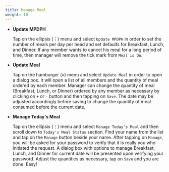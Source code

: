 ```yaml
---
title: Manage Meal
weight: 10
---
```


<!-- cspell:words MPDPH -->

- **Update MPDPH**

  Tap on the ellipsis (⋮) menu and select `Update MPDPH` in order to set the number of meals per day per head and set defaults for Breakfast, Lunch, and Dinner. If any member wants to cancel his meal for a long period of time, then manager will remove the tick mark from `Meal is On`.

- **Update Meal**

  Tap on the hamburger (≡) menu and select `Update Meal` in order to open a dialog box. It will open a list of all members and the quantity of meal ordered by each member. Manager can change the quantity of meal (Breakfast, Lunch, or Dinner) ordered by any member as necessary by clicking on `+` or `-` button and then tapping on `Save`. The date may be adjusted accordingly before saving to change the quantity of meal consumed before the current date.

- **Manage Today's Meal**

  Tap on the ellipsis (⋮) menu and select `Manage Today's Meal` and then scroll down to `Today's Meal Status` section. Find your name from the list and tap on the `Manage` button beside your name. After tapping on `Manage`, you will be asked for your password to verify that it is really you who initiated the request. A dialog box with options to manage Breakfast, Lunch, and Dinner for current date will be presented upon verifying your password. Adjust the quantities as necessary, tap on `Save` and you are done. Easy!

